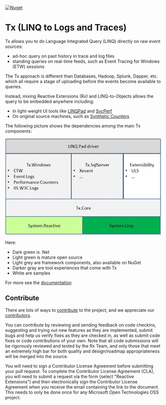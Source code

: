 [![Nuget](https://img.shields.io/nuget/vpre/Tx.Core.svg)](https://www.nuget.org/packages/Tx.Core/)

# Tx (LINQ to Logs and Traces)
 
Tx allows you to do Language Integrated Query (LINQ) directly on raw event sources:

- ad-hoc query on past history in trace and log files
- standing queries on real-time feeds, such as Event Tracing for Windows (ETW) sessions

The Tx approach is different than Databases, Hadoop, Splunk, Dapper, etc. which all require a stage of uploading before the events become available to queries.

Instead, mixing Reactive Extensions (Rx) and LINQ-to-Objects allows the query to be embedded anywhere including:

- In light-weight UI tools like [LINQPad](Source/Tx.LinqPad/Readme.md)  and [SvcPerf](http://svcperf.codeplex.com)
- On original source machines, such as [Synthetic Counters](Samples/SyntheticCounters/Readme.md)


The following picture shows the dependencies among the main Tx components:

![TxCodeMap.JPG](TxCodeMap.JPG)

Here:

- Dark green is .Net
- Light green is mature open source
- Light grey are framework components, also available on NuGet
- Darker gray are tool experiences that come with Tx
- White are samples

For more see the [documentation](Doc/Readme.md)

## Contribute

There are lots of ways to [contribute](https://tx.codeplex.com/wikipage?title=Contributing) to the project, and we appreciate our [contributors](Contributors.txt).

You can contribute by reviewing and sending feedback on code checkins, suggesting and trying out new features as they are implemented, submit bugs and help us verify fixes as they are checked in, as well as submit code fixes or code contributions of your own. Note that all code submissions will be rigorously reviewed and tested by the Rx Team, and only those that meet an extremely high bar for both quality and design/roadmap appropriateness will be merged into the source.

You will need to sign a Contributor License Agreement before submitting your pull request. To complete the Contributor License Agreement (CLA), you will need to submit a request via the form (select "Reactive Extensions") and then electronically sign the Contributor License Agreement when you receive the email containing the link to the document. This needs to only be done once for any Microsoft Open Technologies OSS project.






